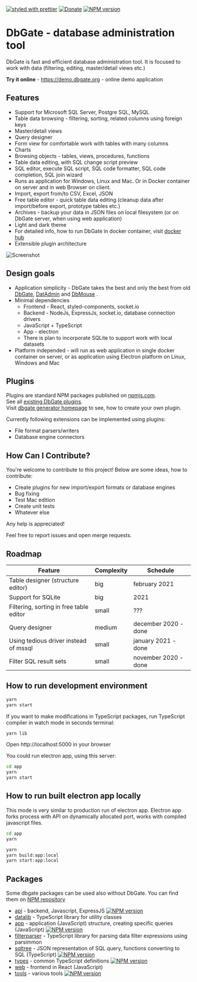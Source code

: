 [![styled with prettier](https://img.shields.io/badge/styled_with-prettier-ff69b4.svg)](https://github.com/prettier/prettier)
[![Donate](https://img.shields.io/badge/donate-paypal-blue.svg)](https://paypal.me/JanProchazkaCz/30eur)
[![NPM version](https://img.shields.io/npm/v/dbgate-api.svg)](https://www.npmjs.com/package/dbgate-api)

# DbGate - database administration tool

DbGate is fast and efficient database administration tool. It is focused to work with data (filtering, editing, master/detail views etc.)

**Try it online** - https://demo.dbgate.org - online demo application

## Features
* Support for Microsoft SQL Server, Postgre SQL, MySQL
* Table data browsing - filtering, sorting, related columns using foreign keys
* Master/detail views
* Query designer
* Form view for comfortable work with tables with many columns
* Charts
* Browsing objects - tables, views, procedures, functions
* Table data editing, with SQL change script preview
* SQL editor, execute SQL script, SQL code formatter, SQL code completion, SQL join wizard
* Runs as application for Windows, Linux and Mac. Or in Docker container on server and in web Browser on client.
* Import, export from/to CSV, Excel, JSON
* Free table editor - quick table data editing (cleanup data after import/before export, prototype tables etc.)
* Archives - backup your data in JSON files on local filesystem (or on DbGate server, when using web application)
* Light and dark theme
* For detailed info, how to run DbGate in docker container, visit [docker hub](https://hub.docker.com/r/dbgate/dbgate)
* Extensible plugin architecture

![Screenshot](https://raw.githubusercontent.com/dbshell/dbgate/master/screenshot.png)

## Design goals
* Application simplicity - DbGate takes the best and only the best from old [DbGate](http://www.jenasoft.com/dbgate), [DatAdmin](http://www.jenasoft.com/datadmin) and [DbMouse](http://www.jenasoft.com/dbmouse) .
* Minimal dependencies
    * Frontend - React, styled-components, socket.io
    * Backend - NodeJs, ExpressJs, socket.io, database connection drivers
    * JavaScript + TypeScript
    * App - electron
    * There is plan to incorporate SQLite to support work with local datasets
* Platform independed - will run as web application in single docker container on server, or as application using Electron platform on Linux, Windows and Mac

## Plugins
Plugins are standard NPM packages published on [npmjs.com](https://www.npmjs.com).  
See all [existing DbGate plugins](https://www.npmjs.com/search?q=keywords:dbgateplugin).  
Visit [dbgate generator homepage](https://github.com/dbshell/generator-dbgate) to see, how to create your own plugin.  

Currently following extensions can be implemented using plugins:
- File format parsers/writers
- Database engine connectors

## How Can I Contribute?
You're welcome to contribute to this project! Below are some ideas, how to contribute:

* Create plugins for new import/export formats or database engines
* Bug fixing
* Test Mac edition
* Create unit tests
* Whatever else

Any help is appreciated!

Feel free to report issues and open merge requests.

## Roadmap

| Feature | Complexity | Schedule |
|---|---|---|
| Table designer (structure editor) | big | february 2021 |
| Support for SQLite | big | 2021 |
| Filtering, sorting in free table editor | small | ??? |
| Query designer | medium | december 2020 - done |
| Using tedious driver instead of mssql | small | january 2021 - done |
| Filter SQL result sets | small | november 2020 - done |

## How to run development environment

```sh
yarn
yarn start
```

If you want to make modifications in TypeScript packages, run TypeScript compiler in watch mode in seconds terminal:
```sh
yarn lib
```

Open http://localhost:5000 in your browser

You could run electron app, using this server:
```sh
cd app
yarn
yarn start
```

## How to run built electron app locally
This mode is very similar to production run of electron app. Electron app forks process with API on dynamically allocated port, works with compiled javascript files.

```sh
cd app
yarn
```

```sh
yarn
yarn build:app:local
yarn start:app:local
```

## Packages
Some dbgate packages can be used also without DbGate. You can find them on [NPM repository](https://www.npmjs.com/search?q=keywords:dbgate)

* [api](https://github.com/dbshell/dbgate/tree/master/packages/api) - backend, Javascript, ExpressJS [![NPM version](https://img.shields.io/npm/v/dbgate-api.svg)](https://www.npmjs.com/package/dbgate-api)
* [datalib](https://github.com/dbshell/dbgate/tree/master/packages/datalib) - TypeScript library for utility classes
* [app](https://github.com/dbshell/dbgate/tree/master/app) - application (JavaScript)
structure, creating specific queries (JavaScript) [![NPM version](https://img.shields.io/npm/v/dbgate-engines.svg)](https://www.npmjs.com/package/dbgate-engines)
* [filterparser](https://github.com/dbshell/dbgate/tree/master/packages/filterparser) - TypeScript library for parsing data filter expressions using parsimmon
* [sqltree](https://github.com/dbshell/dbgate/tree/master/packages/sqltree) - JSON representation of SQL query, functions converting to SQL (TypeScript) [![NPM version](https://img.shields.io/npm/v/dbgate-sqltree.svg)](https://www.npmjs.com/package/dbgate-sqltree)
* [types](https://github.com/dbshell/dbgate/tree/master/packages/types) - common TypeScript definitions [![NPM version](https://img.shields.io/npm/v/dbgate-types.svg)](https://www.npmjs.com/package/dbgate-types)
* [web](https://github.com/dbshell/dbgate/tree/master/packages/web) - frontend in React (JavaScript)
* [tools](https://github.com/dbshell/dbgate/tree/master/packages/tools) - various tools [![NPM version](https://img.shields.io/npm/v/dbgate-tools.svg)](https://www.npmjs.com/package/dbgate-tools)

